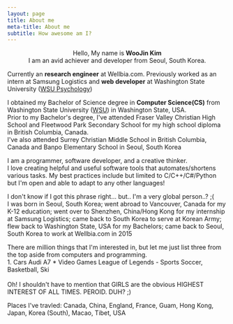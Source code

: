 ```yaml
---
layout: page
title: About me
meta-title: About me
subtitle: How awesome am I?
---
```


<div id="aboutme-section">

<center>Hello, My name is <strong>WooJin Kim</strong><br>
I am an avid achiever and developer from Seoul, South Korea.</center>

<p class="about-text">
<span class="fa fa-briefcase about-icon"></span>
  Currently an <strong>research engineer</strong> at Wellbia.com. Previously worked as an intern at Samsung Logistics and <strong>web developer</strong> at Washington State University (<a target="_blank" href="http://psychology.wsu.edu/">WSU Psychology</a>)
</p>

<p class="about-text">
<span class="fa fa-graduation-cap about-icon"></span>
I obtained my Bachelor of Science degree in <strong>Computer Science(CS)</strong> from Washington State University (<a target="_blank" href="http://www.wsu.edu/">WSU</a>) in Washington State, USA.<br>
Prior to my Bachelor's degree, I've attended Fraser Valley Christian High School and Fleetwood Park Secondary School for my high school diploma in British Columbia, Canada.<br>
I've also attended Surrey Christian Middle School in British Columbia, Canada and Banpo Elementary School in Seoul, South Korea</p>

<p class="about-text">
<span class="fa fa-code about-icon"></span>
I am a programmer, software developer, and a creative thinker.<br>
I love creating helpful and useful software tools that automates/shortens various tasks.
My best practices include but limited to C/C++/C#/Python but I'm open and able to adapt to any other languages!
</p>

<p class="about-text">
<span class="fa fa-globe about-icon"></span>
I don't know if I got this phrase right... but.. I'm a very global person..? ;(<br>
I was born in Seoul, South Korea; went abroad to Vancouver, Canada for my K-12 education; went over to Shenzhen, China/Hong Kong for my internship at Samsung Logistics; 
came back to South Korea to serve at Korean Army; flew back to Washington State, USA for my Bachelors; came back to Seoul, South Korea to work at Wellbia.com in 2015
</p>

<p class="about-text">
<span class="fa fa-heart about-icon"></span>
There are million things that I'm interested in, but let me just list three from the top aside from computers and programming.<br>
1. Cars
Audi A7
* Video Games
League of Legends
- Sports
Soccer, Basketball, Ski
<br><br>
Oh! I shouldn't have to mention that GIRLS are the obvious HIGHEST INTEREST OF ALL TIMES. PEROID. DUH? ;)

</p>

<p class="about-text">
<span class="fa fa-plane about-icon"></span>
Places I've travled: Canada, China, England, France, Guam, Hong Kong, Japan, Korea (South), Macao, Tibet, USA
</p>

</div>
